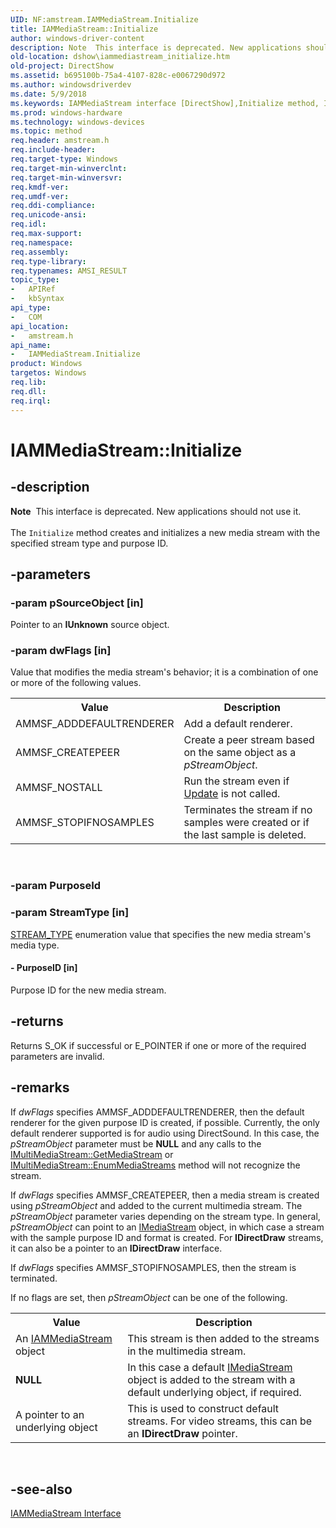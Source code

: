 ```yaml
---
UID: NF:amstream.IAMMediaStream.Initialize
title: IAMMediaStream::Initialize
author: windows-driver-content
description: Note  This interface is deprecated. New applications should not use it. The Initialize method creates and initializes a new media stream with the specified stream type and purpose ID.
old-location: dshow\iammediastream_initialize.htm
old-project: DirectShow
ms.assetid: b695100b-75a4-4107-828c-e0067290d972
ms.author: windowsdriverdev
ms.date: 5/9/2018
ms.keywords: IAMMediaStream interface [DirectShow],Initialize method, IAMMediaStream.Initialize, IAMMediaStream::Initialize, IAMMediaStreamInitialize, Initialize, Initialize method [DirectShow], Initialize method [DirectShow],IAMMediaStream interface, amstream/IAMMediaStream::Initialize, dshow.iammediastream_initialize
ms.prod: windows-hardware
ms.technology: windows-devices
ms.topic: method
req.header: amstream.h
req.include-header: 
req.target-type: Windows
req.target-min-winverclnt: 
req.target-min-winversvr: 
req.kmdf-ver: 
req.umdf-ver: 
req.ddi-compliance: 
req.unicode-ansi: 
req.idl: 
req.max-support: 
req.namespace: 
req.assembly: 
req.type-library: 
req.typenames: AMSI_RESULT
topic_type:
-	APIRef
-	kbSyntax
api_type:
-	COM
api_location:
-	amstream.h
api_name:
-	IAMMediaStream.Initialize
product: Windows
targetos: Windows
req.lib: 
req.dll: 
req.irql: 
---
```


# IAMMediaStream::Initialize


## -description



<div class="alert"><b>Note</b>  This interface is deprecated. New applications should not use it.</div>
<div> </div>
The <code>Initialize</code> method creates and initializes a new media stream with the specified stream type and purpose ID.




## -parameters




### -param pSourceObject [in]

Pointer to an <b>IUnknown</b> source object.


### -param dwFlags [in]

Value that modifies the media stream's behavior; it is a combination of one or more of the following values.

<table>
<tr>
<th>
                  Value
                </th>
<th>
                  Description</th>
</tr>
<tr>
<td>AMMSF_ADDDEFAULTRENDERER</td>
<td>Add a default renderer.</td>
</tr>
<tr>
<td>AMMSF_CREATEPEER</td>
<td>Create a peer stream based on the same object as a <i>pStreamObject</i>.</td>
</tr>
<tr>
<td>AMMSF_NOSTALL</td>
<td>Run the stream even if <a href="https://msdn.microsoft.com/library/windows/hardware/dn927294">Update</a> is not called.</td>
</tr>
<tr>
<td>AMMSF_STOPIFNOSAMPLES</td>
<td>Terminates the stream if no samples were created or if the last sample is deleted.</td>
</tr>
</table>
 


### -param PurposeId




### -param StreamType [in]


<a href="https://msdn.microsoft.com/07ab5ded-28b8-4cac-b4da-76f07ad351ef">STREAM_TYPE</a> enumeration value that specifies the new media stream's media type.


#### - PurposeID [in]

Purpose ID for the new media stream.


## -returns



Returns S_OK if successful or E_POINTER if one or more of the required parameters are invalid.




## -remarks



If <i>dwFlags</i> specifies AMMSF_ADDDEFAULTRENDERER, then the default renderer for the given purpose ID is created, if possible. Currently, the only default renderer supported is for audio using DirectSound. In this case, the <i>pStreamObject</i> parameter must be <b>NULL</b> and any calls to the <a href="https://msdn.microsoft.com/d85cde4f-99f4-4641-b75f-13ca6dc7f21e">IMultiMediaStream::GetMediaStream</a> or <a href="https://msdn.microsoft.com/2fb51794-83ac-44c5-b388-d7b945870324">IMultiMediaStream::EnumMediaStreams</a> method will not recognize the stream.

If <i>dwFlags</i> specifies AMMSF_CREATEPEER, then a media stream is created using <i>pStreamObject</i> and added to the current multimedia stream. The <i>pStreamObject</i> parameter varies depending on the stream type. In general, <i>pStreamObject</i> can point to an <a href="https://msdn.microsoft.com/97f5dfdc-5941-4b58-a618-1c7e9f6665e1">IMediaStream</a> object, in which case a stream with the sample purpose ID and format is created. For <b>IDirectDraw</b> streams, it can also be a pointer to an <b>IDirectDraw</b> interface.

If <i>dwFlags</i> specifies AMMSF_STOPIFNOSAMPLES, then the stream is terminated.

If no flags are set, then <i>pStreamObject</i> can be one of the following.

<table>
<tr>
<th>
              Value
            </th>
<th>
              Description
            </th>
</tr>
<tr>
<td>An <a href="https://msdn.microsoft.com/14185e7d-d08d-4fd8-a255-075eaf12a708">IAMMediaStream</a> object</td>
<td>This stream is then added to the streams in the multimedia stream.</td>
</tr>
<tr>
<td><b>NULL</b></td>
<td>In this case a default <a href="https://msdn.microsoft.com/97f5dfdc-5941-4b58-a618-1c7e9f6665e1">IMediaStream</a> object is added to the stream with a default underlying object, if required.</td>
</tr>
<tr>
<td>A pointer to an underlying object</td>
<td>This is used to construct default streams. For video streams, this can be an <b>IDirectDraw</b> pointer.</td>
</tr>
</table>
 




## -see-also




<a href="https://msdn.microsoft.com/14185e7d-d08d-4fd8-a255-075eaf12a708">IAMMediaStream Interface</a>
 

 

